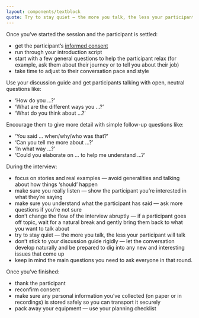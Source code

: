 ```yaml
---
layout: components/textblock
quote: Try to stay quiet — the more you talk, the less your participant will talk.
---
```

Once you’ve started the session and the participant is settled:
- get the participant’s [informed consent](#)
- run through your introduction script
- start with a few general questions to help the participant relax (for example, ask them about their journey or to tell you about their job)
- take time to adjust to their conversation pace and style

Use your discussion guide and get participants talking with open, neutral questions like:
- ‘How do you …?’
- ‘What are the different ways you …?’
- ‘What do you think about …?’

Encourage them to give more detail with simple follow-up questions like:
- ‘You said … when/why/who was that?’
- ‘Can you tell me more about …?’
- ‘In what way …?’
- ‘Could you elaborate on … to help me understand …?’

During the interview:
- focus on stories and real examples — avoid generalities and talking about how things ‘should’ happen
- make sure you really listen — show the participant you’re interested in what they’re saying
- make sure you understand what the participant has said — ask more questions if you’re not sure
- don’t change the flow of the interview abruptly — if a participant goes off topic, wait for a natural break and gently bring them back to what you want to talk about
- try to stay quiet — the more you talk, the less your participant will talk
- don’t stick to your discussion guide rigidly —  let the conversation develop naturally and be prepared to dig into any new and interesting issues that come up
- keep in mind the main questions you need to ask everyone in that round.

Once you’ve finished:
- thank the participant
- reconfirm consent
- make sure any personal information you’ve collected (on paper or in recordings) is stored safely so you can transport it securely
- pack away your equipment — use your planning checklist
